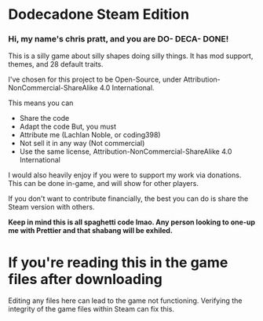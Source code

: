 # Dodecadone Steam Edition
### Hi, my name's chris pratt, and you are DO- DECA- DONE!

This is a silly game about silly shapes doing silly things. It has mod support, themes, and 28 default traits.

I've chosen for this project to be Open-Source, under Attribution-NonCommercial-ShareAlike 4.0 International.

This means you can
- Share the code
- Adapt the code
But, you must
- Attribute me (Lachlan Noble, or coding398)
- Not sell it in any way (Not commercial)
- Use the same license, Attribution-NonCommercial-ShareAlike 4.0 International

I would also heavily enjoy if you were to support my work via donations. This can be done in-game, and will show for other players.

If you don't want to contribute financially, the best you can do is share the Steam version with others.

**Keep in mind this is all spaghetti code lmao. Any person looking to one-up me with Prettier and that shabang will be exhiled.**

# If you're reading this in the game files after downloading
Editing any files here can lead to the game not functioning. Verifying the integrity of the game files within Steam can fix this.